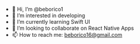 - 👋 Hi, I’m @beborico1
- 👀 I’m interested in developing
- 🌱 I’m currently learning Swift UI
- 💞️ I’m looking to collaborate on React Native Apps
- 📫 How to reach me: beborico16@gmail.com

